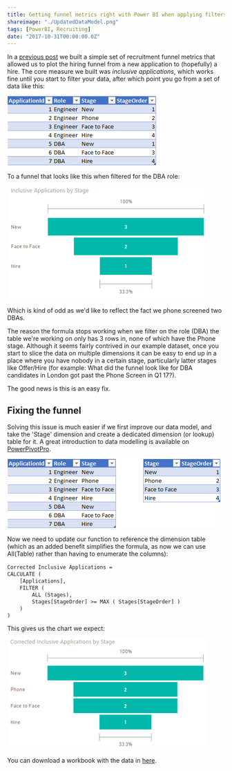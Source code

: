 ```yaml
---
title: Getting funnel metrics right with Power BI when applying filters
shareimage: "./UpdatedDataModel.png"
tags: [PowerBI, Recruiting]
date: "2017-10-31T00:00:00.0Z"
---
```


In a [previous post](/blog/2017/09/creating-recruitment-funnel-metrics-in-power-bi) we built a simple set of recruitment funnel metrics that allowed us to plot the hiring funnel from a new application to (hopefully) a hire. The core measure we built was _inclusive applications_, which works fine until you start to filter your data, after which point you go from a set of data like this:

![Initial Data Model](./ApplicationData.png)

To a funnel that looks like this when filtered for the DBA role:

![Wrong Funnel](./DBAFunnel.png)

Which is kind of odd as we'd like to reflect the fact we phone screened two DBAs.

The reason the formula stops working when we filter on the role (DBA) the table we're working on only has 3 rows in, none of which have the Phone stage. Although it seems fairly contrived in our example dataset, once you start to slice the data on multiple dimensions it can be easy to end up in a place where you have nobody in a certain stage, particularly latter stages like Offer/Hire (for example: What did the funnel look like for DBA candidates in London got past the Phone Screen in Q1 17?).

The good news is this is an easy fix.

<!--more-->

## Fixing the funnel

Solving this issue is much easier if we first improve our data model, and take the 'Stage' dimension and create a dedicated dimension (or lookup) table for it. A great introduction to data modelling is available on [PowerPivotPro](https://powerpivotpro.com/2016/02/data-modeling-power-pivot-power-bi/).

![Updated Data Model](./UpdatedDataModel.png)

Now we need to update our function to reference the dimension table (which as an added benefit simplifies the formula, as now we can use All(Table) rather than having to enumerate the columns):

```dax
Corrected Inclusive Applications =
CALCULATE (
    [Applications],
    FILTER (
        ALL (Stages),
        Stages[StageOrder] >= MAX ( Stages[StageOrder] )
    )
)
```

This gives us the chart we expect:

![Correct Funnel](./UpdatedDBAFunnel.png)

You can download a workbook with the data in [here](./FunnelSample.pbix).

